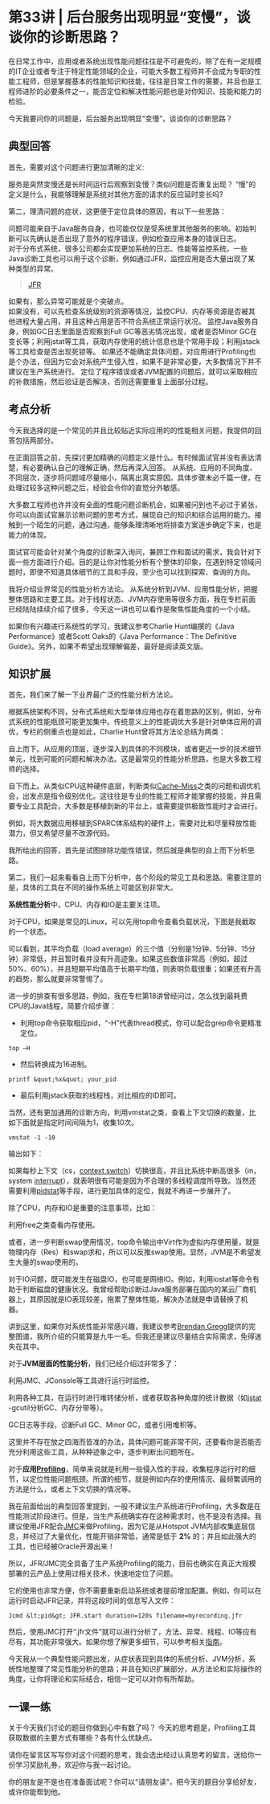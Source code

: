 # 第33讲 | 后台服务出现明显“变慢”，谈谈你的诊断思路？

在日常工作中，应用或者系统出现性能问题往往是不可避免的，除了在有一定规模的IT企业或者专注于特定性能领域的企业，可能大多数工程师并不会成为专职的性能工程师，但是掌握基本的性能知识和技能，往往是日常工作的需要，并且也是工程师进阶的必要条件之一，能否定位和解决性能问题也是对你知识、技能和能力的检验。

今天我要问你的问题是，后台服务出现明显“变慢”，谈谈你的诊断思路？

## 典型回答

首先，需要对这个问题进行更加清晰的定义:

服务是突然变慢还是长时间运行后观察到变慢？类似问题是否重复出现？
“慢”的定义是什么，我能够理解是系统对其他方面的请求的反应延时变长吗?

第二，理清问题的症状，这更便于定位具体的原因，有以下一些思路：

问题可能来自于Java服务自身，也可能仅仅是受系统里其他服务的影响。初始判断可以先确认是否出现了意外的程序错误，例如检查应用本身的错误日志。<br />
对于分布式系统，很多公司都会实现更加系统的日志、性能等监控系统。一些Java诊断工具也可以用于这个诊断，例如通过JFR，监控应用是否大量出现了某种类型的异常。

> [JFR](https://docs.oracle.com/javacomponents/jmc-5-4/jfr-runtime-guide/about.htm#JFRUH173)

如果有，那么异常可能就是个突破点。<br />
如果没有，可以先检查系统级别的资源等情况，监控CPU、内存等资源是否被其他进程大量占用，并且这种占用是否不符合系统正常运行状况。
监控Java服务自身，例如GC日志里面是否观察到Full GC等恶劣情况出现，或者是否Minor GC在变长等；利用jstat等工具，获取内存使用的统计信息也是个常用手段；利用jstack等工具检查是否出现死锁等。
如果还不能确定具体问题，对应用进行Profiling也是个办法，但因为它会对系统产生侵入性，如果不是非常必要，大多数情况下并不建议在生产系统进行。
定位了程序错误或者JVM配置的问题后，就可以采取相应的补救措施，然后验证是否解决，否则还需要重复上面部分过程。

## 考点分析

今天我选择的是一个常见的并且比较贴近实际应用的的性能相关问题，我提供的回答包括两部分。

在正面回答之前，先探讨更加精确的问题定义是什么。有时候面试官并没有表达清楚，有必要确认自己的理解正确，然后再深入回答。
从系统、应用的不同角度、不同层次，逐步将问题域尽量缩小，隔离出真实原因。具体步骤未必千篇一律，在处理过较多这种问题之后，经验会令你的直觉分外敏感。

大多数工程师也许并没有全面的性能问题诊断机会，如果被问到也不必过于紧张，你可以向面试官展示诊断问题的思考方式，展现自己的知识和综合运用的能力。接触到一个陌生的问题，通过沟通，能够条理清晰地将排查方案逐步确定下来，也是能力的体现。

面试官可能会针对某个角度的诊断深入询问，兼顾工作和面试的需求，我会针对下面一些方面进行介绍。目的是让你对性能分析有个整体的印象，在遇到特定领域问题时，即使不知道具体细节的工具和手段，至少也可以找到探索、查询的方向。

我将介绍业界常见的性能分析方法论。
从系统分析到JVM、应用性能分析，把握整体思路和主要工具。对于线程状态、JVM内存使用等很多方面，我在专栏前面已经陆陆续续介绍了很多，今天这一讲也可以看作是聚焦性能角度的一个小结。

如果你有兴趣进行系统性的学习，我建议参考Charlie Hunt编撰的《Java Performance》或者Scott Oaks的《Java Performance：The Definitive Guide》。另外，如果不希望出现理解偏差，最好是阅读英文版。

## 知识扩展

首先，我们来了解一下业界最广泛的性能分析方法论。

根据系统架构不同，分布式系统和大型单体应用也存在着思路的区别，例如，分布式系统的性能瓶颈可能更加集中。传统意义上的性能调优大多是针对单体应用的调优，专栏的侧重点也是如此，Charlie Hunt曾将其方法论总结为两类：

自上而下。从应用的顶层，逐步深入到具体的不同模块，或者更近一步的技术细节单元，找到可能的问题和解决办法。这是最常见的性能分析思路，也是大多数工程师的选择。

自下而上。从类似CPU这种硬件底层，判断类似[Cache-Miss](https://en.wikipedia.org/wiki/CPU_cache#Cache_miss)之类的问题和调优机会，出发点是指令级别优化。这往往是专业的性能工程师才能掌握的技能，并且需要专业工具配合，大多数是移植到新的平台上，或需要提供极致性能时才会进行。


例如，将大数据应用移植到SPARC体系结构的硬件上，需要对比和尽量释放性能潜力，但又希望尽量不改源代码。

我所给出的回答，首先是试图排除功能性错误，然后就是典型的自上而下分析思路。

第二，我们一起来看看自上而下分析中，各个阶段的常见工具和思路。需要注意的是，具体的工具在不同的操作系统上可能区别非常大。

**系统性能分析**中，CPU、内存和IO是主要关注项。

对于CPU，如果是常见的Linux，可以先用top命令查看负载状况，下图是我截取的一个状态。<br />
<img src="https://static001.geekbang.org/resource/image/3b/01/3b927b63bec67f99e8dd72860a292601.png" alt="" />

可以看到，其平均负载（load average）的三个值（分别是1分钟、5分钟、15分钟）非常低，并且暂时看并没有升高迹象。如果这些数值非常高（例如，超过50%、60%），并且短期平均值高于长期平均值，则表明负载很重；如果还有升高的趋势，那么就要非常警惕了。

进一步的排查有很多思路，例如，我在专栏第18讲曾经问过，怎么找到最耗费CPU的Java线程，简要介绍步骤：

- 利用top命令获取相应pid，“-H”代表thread模式，你可以配合grep命令更精准定位。

```
top –H

```

- 然后转换成为16进制。

```
printf &quot;%x&quot; your_pid

```

- 最后利用jstack获取的线程栈，对比相应的ID即可。

当然，还有更加通用的诊断方向，利用vmstat之类，查看上下文切换的数量，比如下面就是指定时间间隔为1，收集10次。

```
vmstat -1 -10

```

输出如下：<br />
<img src="https://static001.geekbang.org/resource/image/ab/a0/abd28cb4a771365211e1a01d628213a0.png" alt="" />

如果每秒上下文（cs，[context switch](https://en.wikipedia.org/wiki/Context_switch)）切换很高，并且比系统中断高很多（in，system [](https://en.wikipedia.org/wiki/Interrupt) [interrupt](https://en.wikipedia.org/wiki/Interrupt)），就表明很有可能是因为不合理的多线程调度所导致。当然还需要利用[pidstat](https://linux.die.net/man/1/pidstat)等手段，进行更加具体的定位，我就不再进一步展开了。

除了CPU，内存和IO是重要的注意事项，比如：


利用free之类查看内存使用。


或者，进一步判断swap使用情况，top命令输出中Virt作为虚拟内存使用量，就是物理内存（Res）和swap求和，所以可以反推swap使用。显然，JVM是不希望发生大量的swap使用的。


对于IO问题，既可能发生在磁盘IO，也可能是网络IO。例如，利用iostat等命令有助于判断磁盘的健康状况。我曾经帮助诊断过Java服务部署在国内的某云厂商机器上，其原因就是IO表现较差，拖累了整体性能，解决办法就是申请替换了机器。


讲到这里，如果你对系统性能非常感兴趣，我建议参考[Brendan Gregg](http://www.brendangregg.com/linuxperf.html)提供的完整图谱，我所介绍的只能算是九牛一毛。但我还是建议尽量结合实际需求，免得迷失在其中。<br />
<img src="https://static001.geekbang.org/resource/image/93/40/93aa8c4516fd2266472ca4eab1b0cc40.png" alt="" />

对于**JVM层面的性能分析**，我们已经介绍过非常多了：


利用JMC、JConsole等工具进行运行时监控。


利用各种工具，在运行时进行堆转储分析，或者获取各种角度的统计数据（如[jstat](https://docs.oracle.com/javase/7/docs/technotes/tools/share/jstat.html) -gcutil分析GC、内存分带等）。


GC日志等手段，诊断Full GC、Minor GC，或者引用堆积等。


这里并不存在放之四海而皆准的办法，具体问题可能非常不同，还要看你是否能否充分利用这些工具，从种种迹象之中，逐步判断出问题所在。

对于**应用**[**Profiling**](https://en.wikipedia.org/wiki/Profiling_(computer_programming))，简单来说就是利用一些侵入性的手段，收集程序运行时的细节，以定位性能问题瓶颈。所谓的细节，就是例如内存的使用情况、最频繁调用的方法是什么，或者上下文切换的情况等。

我在前面给出的典型回答里提到，一般不建议生产系统进行Profiling，大多数是在性能测试阶段进行。但是，当生产系统确实存在这种需求时，也不是没有选择。我建议使用JFR配合[JMC](http://www.oracle.com/technetwork/java/javaseproducts/mission-control/java-mission-control-1998576.html)来做Profiling，因为它是从Hotspot JVM内部收集底层信息，并经过了大量优化，性能开销非常低，通常是低于 **2%** 的；并且如此强大的工具，也已经被Oracle开源出来！

所以，JFR/JMC完全具备了生产系统Profiling的能力，目前也确实在真正大规模部署的云产品上使用过相关技术，快速地定位了问题。

它的使用也非常方便，你不需要重新启动系统或者提前增加配置。例如，你可以在运行时启动JFR记录，并将这段时间的信息写入文件：

```
Jcmd &lt;pid&gt; JFR.start duration=120s filename=myrecording.jfr

```

然后，使用JMC打开“.jfr文件”就可以进行分析了，方法、异常、线程、IO等应有尽有，其功能非常强大。如果你想了解更多细节，可以参考相关[指南](https://blog.takipi.com/oracle-java-mission-control-the-ultimate-guide/)。

今天我从一个典型性能问题出发，从症状表现到具体的系统分析、JVM分析，系统性地整理了常见性能分析的思路；并且在知识扩展部分，从方法论和实际操作的角度，让你将理论和实际结合，相信一定可以对你有所帮助。

## 一课一练

关于今天我们讨论的题目你做到心中有数了吗？ 今天的思考题是，Profiling工具获取数据的主要方式有哪些？各有什么优缺点。

请你在留言区写写你对这个问题的思考，我会选出经过认真思考的留言，送给你一份学习奖励礼券，欢迎你与我一起讨论。

你的朋友是不是也在准备面试呢？你可以“请朋友读”，把今天的题目分享给好友，或许你能帮到他。


